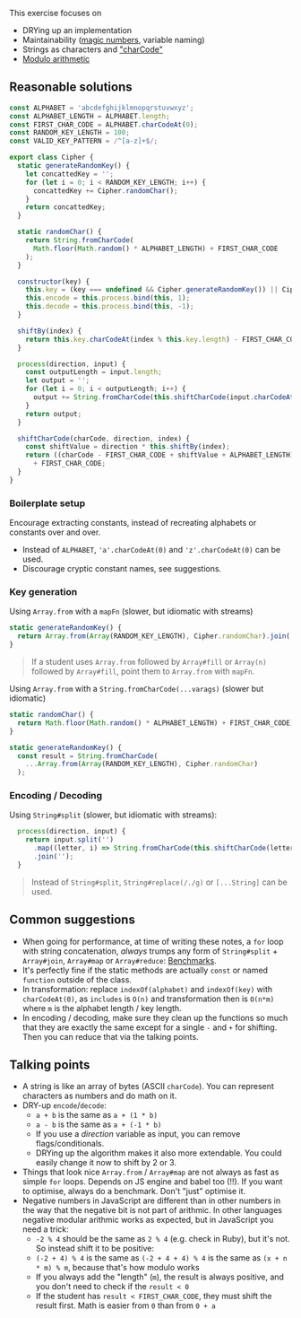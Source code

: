 This exercise focuses on
- DRYing up an implementation
- Maintainability ([magic numbers](https://en.wikipedia.org/wiki/Magic_number_(programming)), variable naming)
- Strings as characters and ["charCode"](https://developer.mozilla.org/en/docs/Web/JavaScript/Reference/Global_Objects/String/charCodeAt)
- [Modulo arithmetic](https://www.khanacademy.org/computing/computer-science/cryptography/modarithmetic/a/what-is-modular-arithmetic)

## Reasonable solutions
```javascript
const ALPHABET = 'abcdefghijklmnopqrstuvwxyz';
const ALPHABET_LENGTH = ALPHABET.length;
const FIRST_CHAR_CODE = ALPHABET.charCodeAt(0);
const RANDOM_KEY_LENGTH = 100;
const VALID_KEY_PATTERN = /^[a-z]+$/;

export class Cipher {
  static generateRandomKey() {
    let concattedKey = '';
    for (let i = 0; i < RANDOM_KEY_LENGTH; i++) {
      concattedKey += Cipher.randomChar();
    }
    return concattedKey;
  }

  static randomChar() {
    return String.fromCharCode(
      Math.floor(Math.random() * ALPHABET_LENGTH) + FIRST_CHAR_CODE
    );
  }

  constructor(key) {
    this.key = (key === undefined && Cipher.generateRandomKey()) || Cipher.validateKey(key);
    this.encode = this.process.bind(this, 1);
    this.decode = this.process.bind(this, -1);
  }

  shiftBy(index) {
    return this.key.charCodeAt(index % this.key.length) - FIRST_CHAR_CODE;
  }

  process(direction, input) {
    const outputLength = input.length;
    let output = '';
    for (let i = 0; i < outputLength; i++) {
      output += String.fromCharCode(this.shiftCharCode(input.charCodeAt(i), direction, i));
    }
    return output;
  }

  shiftCharCode(charCode, direction, index) {
    const shiftValue = direction * this.shiftBy(index);
    return ((charCode - FIRST_CHAR_CODE + shiftValue + ALPHABET_LENGTH) % ALPHABET_LENGTH)
      + FIRST_CHAR_CODE;
  }
}
```
### Boilerplate setup
Encourage extracting constants, instead of recreating alphabets or constants over and over.
- Instead of `ALPHABET`, `'a'.charCodeAt(0)` and `'z'.charCodeAt(0)` can be used.
- Discourage cryptic constant names, see suggestions.

### Key generation
Using `Array.from` with a `mapFn` (slower, but idiomatic with streams)
```javascript
static generateRandomKey() {
  return Array.from(Array(RANDOM_KEY_LENGTH), Cipher.randomChar).join('');
}
```
> If a student uses `Array.from` followed by `Array#fill` or `Array(n)` followed by `Array#fill`, point them to `Array.from` with `mapFn`.

Using `Array.from` with a `String.fromCharCode(...varags)` (slower but idiomatic)
```javascript
static randomChar() {
  return Math.floor(Math.random() * ALPHABET_LENGTH) + FIRST_CHAR_CODE);
}

static generateRandomKey() {
  const result = String.fromCharCode(
    ...Array.from(Array(RANDOM_KEY_LENGTH), Cipher.randomChar)
  );
```

### Encoding / Decoding
Using `String#split` (slower, but idiomatic with streams):

```javascript
  process(direction, input) {
    return input.split('')
      .map((letter, i) => String.fromCharCode(this.shiftCharCode(letter.charCodeAt(0), direction, i)))
      .join('');
  }
```
> Instead of `String#split`, `String#replace(/./g)` or `[...String]` can be used.

## Common suggestions
- When going for performance, at time of writing these notes, a `for` loop with string concatenation, _always_ trumps any form of `String#split` + `Array#join`, `Array#map` or `Array#reduce`: [Benchmarks](https://run.perf.zone/view/Random-key-generation-1542819336492).
- It's perfectly fine if the static methods are actually `const` or named `function` outside of the class.
- In transformation: replace `indexOf(alphabet)` and `indexOf(key)` with `charCodeAt(0)`, as `includes` is `O(n)` and transformation then is `O(n*m)` where `m` is the alphabet length / key length.
- In encoding / decoding, make sure they clean up the functions so much that they are exactly the same except for a single `-` and `+` for shifting. Then you can reduce that via the talking points.

## Talking points
- A string is like an array of bytes (ASCII `charCode`). You can represent characters as numbers and do math on it.
- DRY-up `encode`/`decode`:
  - `a + b` is the same as `a + (1 * b)`
  - `a - b` is the same as `a + (-1 * b)`
  - If you use a _direction_ variable as input, you can remove flags/conditionals.
  - DRYing up the algorithm makes it also more extendable. You could easily change it now to shift by 2 or 3.
- Things that look nice `Array.from` / `Array#map` are not always as fast as simple `for` loops. Depends on JS engine and babel too (!!). If you want to optimise, always do a benchmark. Don't "just" optimise it.
- Negative numbers in JavaScript are different than in other numbers in the way that the negative bit is not part of arithmic. In other languages negative modular arithmic works as expected, but in JavaScript you need a trick:
  - `-2 % 4` should be the same as `2 % 4` (e.g. check in Ruby), but it's not. So instead shift it to be positive:
  - `(-2 + 4) % 4` is the same as `(-2 + 4 + 4) % 4` is the same as `(x + n * m) % m`, because that's how modulo works
  - If you always add the "length" (`m`), the result is always positive, and you don't need to check if the `result < 0`
  - If the student has `result < FIRST_CHAR_CODE`, they must shift the result first. Math is easier from `0` than from  `0 + a`
